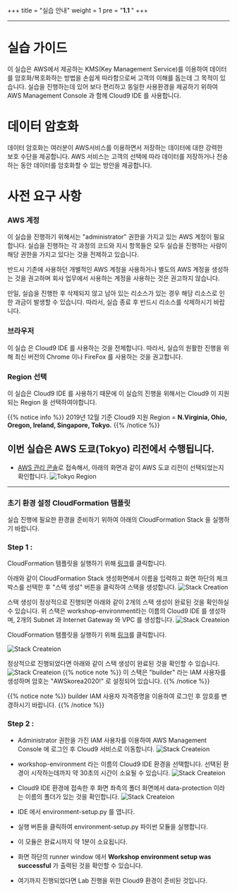 +++
title = "실습 안내"
weight = 1
pre = "<b>1.1 </b>"
+++
* * *
# 실습 가이드
 이 실습은 AWS에서 제공하는 KMS(Key Management Service)를 이용하여 데이터를 암호화/복호화하는 방법을 손쉽게 따라함으로써 고객의 이해를 돕는데 그 목적이 있습니다. 실습을 진행하는데 있어 보다 편리하고 동일한 사용환경을 제공하기 위하여 AWS Management Console 과 함께 Cloud9 IDE 를 사용합니다.
 
# 데이터 암호화
 데이터 암호화는 여러분이 AWS서비스를 이용하면서 저장하는 데이터에 대한 강력한 보호 수단을 제공합니다. AWS 서비스는 고객의 선택에 따라 데이터를 저장하거나 전송하는 동안 데이터를 암호화할 수 있는 방안을 제공합니다.

# 사전 요구 사항
### AWS 계정
이 실습을 진행하기 위해서는 "administrator" 권한을 가지고 있는 AWS 계정이 필요합니다. 실습을 진행하는 각 과정의 코드와 지시 항목들은 모두 실습을 진행하는 사람이 해당 권한을 가지고 있다는 것을 전제하고 있습니다.

반드시 기존에 사용하던 개별적인 AWS 계정을 사용하거나 별도의 AWS 계정을 생성하는 것을 권고하며 회사 업무에서 사용하는 계정을 사용하는 것은 권고하지 않습니다.

만일, 실습을 진행한 후 삭제되지 않고 남아 있는 리소스가 있는 경우 해당 리소스로 인한 과금이 발생할 수 있습니다. 따라서, 실습 종료 후 반드시 리소스를 삭제하시기 바랍니다.

### 브라우저
이 실습 은 Cloud9 IDE 를 사용하는 것을 전제합니다. 따라서, 실습의 원활한 진행을 위해 최신 버전의 Chrome 이나 FireFox 를 사용하는 것을 권고합니다.

### Region 선택
이 실습은 Cloud9 IDE 를 사용하기 때문에 이 실습의 진행을 위해서는 Cloud9 이 지원되는 Region 을 선택하여야합니다.

{{% notice info %}}
2019년 12월 기준 Cloud9 지원 Region = 
**N.Virginia, Ohio, Oregon, Ireland, Singapore, Tokyo.**
{{% /notice %}}
## 이번 실습은 AWS 도쿄(Tokyo) 리전에서 수행됩니다.
	
- [AWS 관리 콘솔](https://console.aws.amazon.com/)로 접속해서, 아래의 화면과 같이 AWS 도쿄 리전이 선택되었는지 확인합니다.
![Tokyo Region](/images/tokyo_region.png)
	 
***
### 초기 환경 설정 CloudFormation 템플릿
실습 진행에 필요한 환경을 준비하기 위하여 아래의 CloudFormation Stack 을 실행하기 바랍니다.

### Step 1 :

CloudFormation 템플릿을 실행하기 위해 [링크](https://eu-central-1.console.aws.amazon.com/cloudformation/home?region=ap-northeast-1#/stacks/create/review?templateURL=https://do-not-delete-eunsshin-workshop.s3.ap-northeast-2.amazonaws.com/kms/template-env-setup.yaml)를 클릭합니다.

아래와 같이 CloudFormation Stack 생성화면에서 이름을 입력하고 화면 하단의 체크박스를 선택한 후 "스택 생성" 버튼을 클릭하여 스택을 생성합니다.
![Stack Creation](/images/env_stack1.png)

스택 생성이 정상적으로 진행되면 아래와 같이 2개의 스택 생성이 완료된 것을 확인하실 수 있습니다. 위 스택은 workshop-environment라는 이름의 Cloud9 IDE 를 생성하며, 2개의 Subnet 과 Internet Gateway 와 VPC 를 생성합니다.
![Stack Createion](/images/two-stack.png)

CloudFormation 템플릿을 실행하기 위해 [링크](https://eu-central-1.console.aws.amazon.com/cloudformation/home?region=ap-northeast-1#/stacks/create/review?templateURL=https://do-not-delete-eunsshin-workshop.s3.ap-northeast-2.amazonaws.com/kms/template-create-user.yaml)를 클릭합니다.

![Stack Createion](/images/user-stack.png)

정상적으로 진행되었다면 아래와 같이 스택 생성이 완료된 것을 확인할 수 있습니다.
![Stack Createion](/images/user-stack-complete.png)
{{% notice note %}}
이 스택은 "builder" 라는 IAM 사용자를 생성하며 암호는 "AWSkorea2020!" 로 설정되어 있습니다.
{{% /notice %}}

{{% notice note %}}
builder IAM 사용자 자격증명을 이용하여 로그인 후 암호를 변경하시기 바랍니다.
{{% /notice %}}

### Step 2 :
* Administrator 권한을 가진 IAM 사용자를 이용하여 AWS Management Console 에 로그인 후 Cloud9 서비스로 이동합니다.
![Stack Createion](/images/cloud9service.png)
* workshop-environment 라는 이름의 Cloud9 IDE 환경을 선택합니다. 선택된 환경이 시작하는데까지 약 30초의 시간이 소요될 수 있습니다.
![Stack Createion](/images/cloud9.png)
* Cloud9 IDE 환경에 접속한 후 화면 좌측의 폴더 화면에서 data-protection 이라는 이름의 폴더가 있는 것을 확인합니다.
![Stack Createion](/images/cloud9-folder.png)
* IDE 에서 environment-setup.py 를 엽니다. 

* 실행 버튼을 클릭하여 environment-setup.py 파이썬 모듈을 실행합니다.
 
* 이 모듈은 완료시까지 약 1분이 소요됩니다.

* 화면 하단의 runner window 에서 **Workshop environment setup was successful** 가 출력된 것을 확인할 수 있습니다.

* 여기까지 진행되었다면 Lab 진행을 위한 Cloud9 환경이 준비된 것입니다.